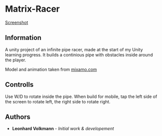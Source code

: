 # Matrix-Racer
[Screenshot](https://i.imgur.com/MmYvsND.png "Ingame screenshot")
## Information

A unity project of an infinite pipe racer, made at the start of my Unity learning progress. 
It builds a continious pipe with obstacles inside around the player. 

Model and animation taken from [mixamo.com](https://www.mixamo.com)

## Controlls

Use W/D to rotate inside the pipe.
When build for mobile, tap the left side of the screen to rotate left, the right side to rotate right.


## Authors
* **Leonhard Volkmann** -  *Initial work & developement*
